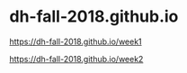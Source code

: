 # dh-fall-2018.github.io

https://dh-fall-2018.github.io/week1

https://dh-fall-2018.github.io/week2
